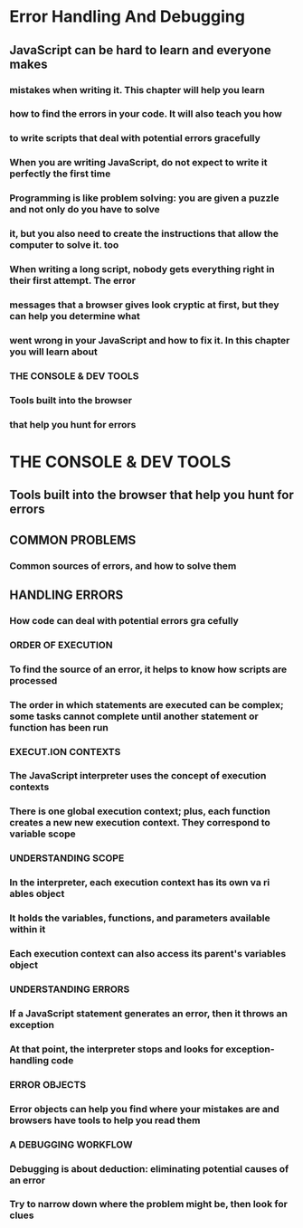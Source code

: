 # Error Handling And Debugging

## JavaScript can be hard to learn and everyone makes

### mistakes when writing it. This chapter will help you learn

### how to find the errors in your code. It will also teach you how

### to write scripts that deal with potential errors gracefully

### When you are writing JavaScript, do not expect to write it perfectly the first time

### Programming is like problem solving: you are given a puzzle and not only do you have to solve

### it, but you also need to create the instructions that allow the computer to solve it. too

### When writing a long script, nobody gets everything right in their first attempt. The error

### messages that a browser gives look cryptic at first, but they can help you determine what

### went wrong in your JavaScript and how to fix it. In this chapter you will learn about

### THE CONSOLE & DEV TOOLS

### Tools built into the browser

### that help you hunt for errors

# THE CONSOLE & DEV TOOLS

## Tools built into the browser that help you hunt for errors

## COMMON PROBLEMS

### Common sources of errors, and how to solve them

## HANDLING ERRORS

### How code can deal with potential errors gra cefully

### ORDER OF EXECUTION

### To find the source of an error, it helps to know how scripts are processed

### The order in which statements are executed can be complex; some tasks cannot complete until another statement or function has been run

### EXECUT.ION CONTEXTS

### The JavaScript interpreter uses the concept of execution contexts

### There is one global execution context; plus, each function creates a new new execution context. They correspond to variable scope

### UNDERSTANDING SCOPE

### In the interpreter, each execution context has its own va ri ables object

### It holds the variables, functions, and parameters available within it

### Each execution context can also access its parent's variables object

### UNDERSTANDING ERRORS

### If a JavaScript statement generates an error, then it throws an exception

### At that point, the interpreter stops and looks for exception-handling code

### ERROR OBJECTS

### Error objects can help you find where your mistakes are and browsers have tools to help you read them

### A DEBUGGING WORKFLOW

### Debugging is about deduction: eliminating potential causes of an error

### Try to narrow down where the problem might be, then look for clues
